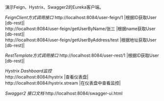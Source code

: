演示Feign、Hystrix、Swagger2的Eureka客户端。  

_FeignClient方式调用接口_
http://localhost:8084/user-feign/1                      |根据ID获取User [db-rest]|  
http://localhost:8084/user-feign/getUserByName/张三      |根据name获取User [db-rest]|  
http://localhost:8084/user-feign/getUserByAddress/test  |根据地址获取User [db-rest]|  


_RestTemplate方式调用接口_
http://localhost:8084/user-rest/1                       |根据ID获取User [db-rest]|  


_Hystrix Dashboard监控_     
http://localhost:8084/hystrix                           |查看仪表盘|  
http://localhost:8084/hystrix.stream                    |在仪表盘中查看监控|  


_Swagger2 接口文档_
http://localhost:8084/swagger-ui.html
